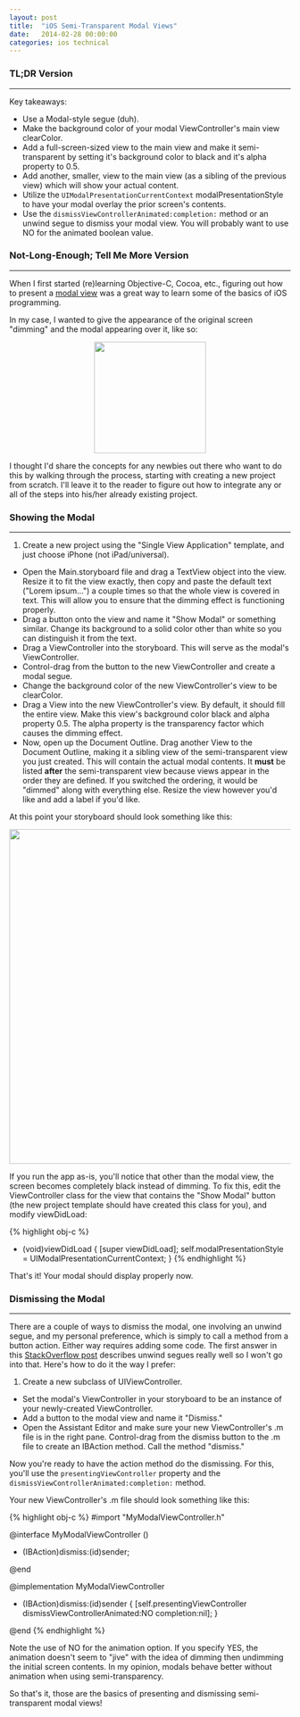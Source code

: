 ```yaml
---
layout: post
title:  "iOS Semi-Transparent Modal Views"
date:   2014-02-28 00:00:00
categories: ios technical
---
```

<p></p>

### TL;DR Version
------------

Key takeaways:

- Use a Modal-style segue (duh).
- Make the background color of your modal ViewController's main view clearColor.
- Add a full-screen-sized view to the main view and make it semi-transparent by setting it's background color to black
and it's alpha property to 0.5.
- Add another, smaller, view to the main view (as a sibling of the previous view) which will show your actual content.
- Utilize the ```UIModalPresentationCurrentContext``` modalPresentationStyle to have your modal overlay the prior
screen's contents.
- Use the ```dismissViewControllerAnimated:completion:``` method or an unwind segue to dismiss your modal view. You
will probably want to use NO for the animated boolean value.

<p></p>

### Not-Long-Enough; Tell Me More Version
------------

When I first started (re)learning Objective-C, Cocoa, etc., figuring out how to present a
[modal view](http://en.wikipedia.org/wiki/Modal_window) was a great way to learn some of the basics
of iOS programming.

In my case, I wanted to give the appearance of the original screen "dimming" and the modal appearing over it, like so:

<p style="text-align:center;">
	<img src="http://codebestowed.com/images/modal-final.png" width="200" />
</p>

I thought I'd share the concepts for any newbies out there who want to do this by walking through the process, starting
with creating a new project from scratch. I'll leave it to the reader to figure out how to integrate any or all of the
steps into his/her already existing project.

### <a name="showing-the-modal"></a>Showing the Modal
------------

1. Create a new project using the "Single View Application" template, and just choose iPhone (not iPad/universal).
- Open the Main.storyboard file and drag a TextView object into the view. Resize it to fit the view exactly, then
copy and paste the default text ("Lorem ipsum...") a couple times so that the whole view is covered in text. This will
allow you to ensure that the dimming effect is functioning properly.
- Drag a button onto the view and name it "Show Modal" or something similar. Change its background to a solid color
other than white so you can distinguish it from the text.
- Drag a ViewController into the storyboard. This will serve as the modal's ViewController.
- Control-drag from the button to the new ViewController and create a modal segue.
- Change the background color of the new ViewController's view to be clearColor.
- Drag a View into the new ViewController's view. By default, it should fill the entire view. Make this view's
background color black and alpha property 0.5. The alpha property is the transparency factor which causes the dimming
effect.
- Now, open up the Document Outline. Drag another View to the Document Outline, making it a sibling view of the
semi-transparent view you just created. This will contain the actual modal contents. It **must** be listed **after**
the semi-transparent view because views appear in the order they are defined. If you switched the ordering, it would be
"dimmed" along with everything else. Resize the view however you'd like and add a label if you'd like.

At this point your storyboard should look something like this:

<p style="text-align:center;">
  <img src="http://codebestowed.com/images/modal-storyboard.png" width="600" />
</p>

If you run the app as-is, you'll notice that other than the modal view, the screen becomes completely black instead of
dimming. To fix this, edit the ViewController class for the view that contains the "Show Modal" button (the new project
template should have created this class for you), and modify viewDidLoad:

{% highlight obj-c %}
- (void)viewDidLoad
{
    [super viewDidLoad];
    self.modalPresentationStyle = UIModalPresentationCurrentContext;
}
{% endhighlight %}

That's it! Your modal should display properly now.

### <a name="dismissing-the-modal"></a>Dismissing the Modal
------------

There are a couple of ways to dismiss the modal, one involving an unwind segue, and my personal preference, which is
simply to call a method from a button action. Either way requires adding some code. The first answer in this
[StackOverflow post](http://stackoverflow.com/questions/12561735/what-are-unwind-segues-for-and-how-to-use-them)
describes unwind segues really well so I won't go into that. Here's how to do it the way I prefer:

1. Create a new subclass of UIViewController.
- Set the modal's ViewController in your storyboard to be an instance of your newly-created ViewController.
- Add a button to the modal view and name it "Dismiss."
- Open the Assistant Editor and make sure your new ViewController's .m file is in the right pane. Control-drag from the
dismiss button to the .m file to create an IBAction method. Call the method "dismiss."

Now you're ready to have the action method do the dismissing. For this, you'll use the ```presentingViewController```
property and the ```dismissViewControllerAnimated:completion:``` method.

Your new ViewController's .m file should look something like this:

{% highlight obj-c %}
#import "MyModalViewController.h"

@interface MyModalViewController ()

- (IBAction)dismiss:(id)sender;

@end

@implementation MyModalViewController

- (IBAction)dismiss:(id)sender
{
    [self.presentingViewController dismissViewControllerAnimated:NO completion:nil];
}

@end
{% endhighlight %}

Note the use of NO for the animation option. If you specify YES, the animation doesn't seem to "jive" with the idea of
dimming then undimming the initial screen contents. In my opinion, modals behave better without animation when using
semi-transparency.

So that's it, those are the basics of presenting and dismissing semi-transparent modal views!
